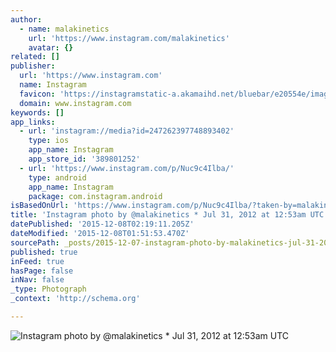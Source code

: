 ```yaml
---
author:
  - name: malakinetics
    url: 'https://www.instagram.com/malakinetics'
    avatar: {}
related: []
publisher:
  url: 'https://www.instagram.com'
  name: Instagram
  favicon: 'https://instagramstatic-a.akamaihd.net/bluebar/e20554e/images/ico/favicon.ico'
  domain: www.instagram.com
keywords: []
app_links:
  - url: 'instagram://media?id=247262397748893402'
    type: ios
    app_name: Instagram
    app_store_id: '389801252'
  - url: 'https://www.instagram.com/p/Nuc9c4Ilba/'
    type: android
    app_name: Instagram
    package: com.instagram.android
isBasedOnUrl: 'https://www.instagram.com/p/Nuc9c4Ilba/?taken-by=malakinetics'
title: 'Instagram photo by @malakinetics * Jul 31, 2012 at 12:53am UTC'
datePublished: '2015-12-08T02:19:11.205Z'
dateModified: '2015-12-08T01:51:53.470Z'
sourcePath: _posts/2015-12-07-instagram-photo-by-malakinetics-jul-31-2012-at-1253am-u.md
published: true
inFeed: true
hasPage: false
inNav: false
_type: Photograph
_context: 'http://schema.org'

---
```

![Instagram photo by &commat;malakinetics &midast; Jul 31&comma; 2012 at 12&colon;53am UTC](https://scontent.cdninstagram.com/hphotos-xfa1/l/t51.2885-15/e15/11098716_1036371819725069_1621424697_n.jpg)